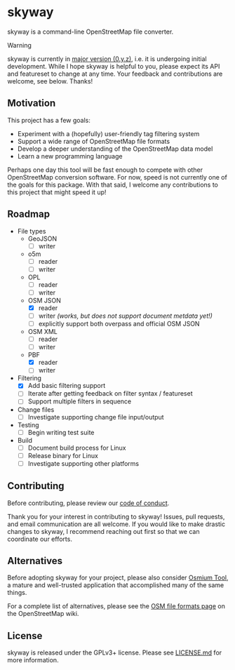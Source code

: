 # skyway

skyway is a command-line OpenStreetMap file converter.

> [!WARNING]
> skyway is currently in [major version (0.y.z)](https://semver.org/), i.e. it is undergoing initial development.
> While I hope skyway is helpful to you, please expect its API and featureset to change at any time.
> Your feedback and contributions are welcome, see below. Thanks!

## Motivation

This project has a few goals:
- Experiment with a (hopefully) user-friendly tag filtering system
- Support a wide range of OpenStreetMap file formats
- Develop a deeper understanding of the OpenStreetMap data model
- Learn a new programming language

Perhaps one day this tool will be fast enough to compete with other OpenStreetMap conversion software.
For now, speed is not currently one of the goals for this package.
With that said, I welcome any contributions to this project that might speed it up!

## Roadmap

- File types
  - GeoJSON
    - [ ] writer
  - o5m
    - [ ] reader
    - [ ] writer
  - OPL
    - [ ] reader
    - [ ] writer
  - OSM JSON
    - [X] reader
    - [ ] writer _(works, but does not support document metdata yet!)_
    - [ ] explicitly support both overpass and official OSM JSON
  - OSM XML
    - [ ] reader
    - [ ] writer
  - PBF
    - [X] reader
    - [ ] writer
- Filtering
  - [X] Add basic filtering support
  - [ ] Iterate after getting feedback on filter syntax / featureset
  - [ ] Support multiple filters in sequence
- Change files
  - [ ] Investigate supporting change file input/output
- Testing
  - [ ] Begin writing test suite
- Build
  - [ ] Document build process for Linux
  - [ ] Release binary for Linux
  - [ ] Investigate supporting other platforms

## Contributing

Before contributing, please review our [code of conduct](CODE_OF_CONDUCT.md).

Thank you for your interest in contributing to skyway!
Issues, pull requests, and email communication are all welcome.
If you would like to make drastic changes to skyway, I recommend reaching out first so that we can coordinate our efforts.

## Alternatives

Before adopting skyway for your project, please also consider [Osmium Tool](https://osmcode.org/osmium-tool/), a mature and well-trusted application that accomplished many of the same things.

For a complete list of alternatives, please see the [OSM file formats page](https://wiki.openstreetmap.org/wiki/OSM_file_formats) on the OpenStreetMap wiki.

## License

skyway is released under the GPLv3+ license.
Please see [LICENSE.md](LICENSE.md) for more information.
